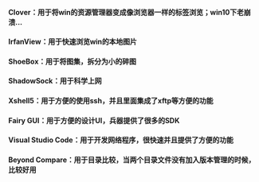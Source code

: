 #### Clover：用于将win的资源管理器变成像浏览器一样的标签浏览；win10下老崩溃...
#### IrfanView：用于快速浏览win的本地图片
#### ShoeBox：用于将图集，拆分为小的碎图
#### ShadowSock：用于科学上网
#### Xshell5：用于方便的使用ssh，并且里面集成了xftp等方便的功能
#### Fairy GUI：用于方便的设计UI，兵器提供了很多的SDK
#### Visual Studio Code：用于开发网络程序，很快速并且提供了方便的功能
#### Beyond Compare：用于目录比较，当两个目录文件没有加入版本管理的时候，比较好用
